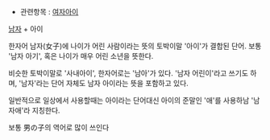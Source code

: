   * 관련항목 : [여자아이](%EC%97%AC%EC%9E%90%EC%95%84%EC%9D%B4.md)  
  
  

[남자](%EB%82%A8%EC%9E%90.md) \+ 아이

한자어 남자(女子)에 나이가 어린 사람이라는 뜻의 토박이말 '아이'가 결합된 단어. 보통 '남자 아기', 혹은 나이가 매우 어린 소년을
뜻한다.  

비슷한 토박이말로 '사내아이', 한자어로는 '남아'가 있다. '남자 어린이'라고 쓰기도 하며, '남자'라는 단어 자체도 남자 아이라는 뜻을
포함하고 있다.  

일반적으로 일상에서 사용할때는 아이라는 단어대신 아이의 준말인 '애'를 사용하남 '남자애'라 지칭한다.  

보통 男の子의 역어로 많이 쓰인다  

